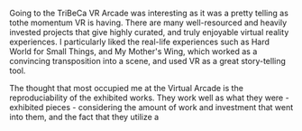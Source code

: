 Going to the TriBeCa VR Arcade was interesting as it was a pretty telling as tothe momentum VR is having. There are many well-resourced and heavily invested projects that give highly curated, and truly enjoyable  virtual reality experiences. I particularly liked the real-life experiences such as Hard World for Small Things, and My Mother's Wing, which worked as a convincing transposition into a scene, and used VR as a great story-telling tool.

The thought that most occupied me at the Virtual Arcade is the reproduciability of the exhibited works. They work well as what they were - exhibited pieces - considering the amount of work and investment that went into them, and the fact that they utilize a 
